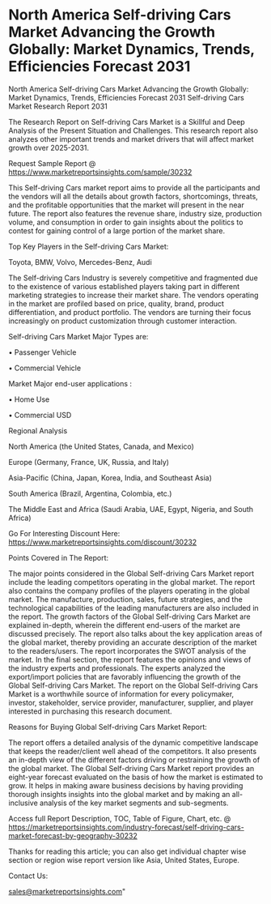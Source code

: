 # North America Self-driving Cars Market Advancing the Growth Globally: Market Dynamics, Trends, Efficiencies Forecast 2031
North America Self-driving Cars Market Advancing the Growth Globally: Market Dynamics, Trends, Efficiencies Forecast 2031
Self-driving Cars Market Research Report 2031

The Research Report on Self-driving Cars Market is a Skillful and Deep Analysis of the Present Situation and Challenges. This research report also analyzes other important trends and market drivers that will affect market growth over 2025-2031.

Request Sample Report @ https://www.marketreportsinsights.com/sample/30232

This Self-driving Cars market report aims to provide all the participants and the vendors will all the details about growth factors, shortcomings, threats, and the profitable opportunities that the market will present in the near future. The report also features the revenue share, industry size, production volume, and consumption in order to gain insights about the politics to contest for gaining control of a large portion of the market share.

Top Key Players in the Self-driving Cars Market:

Toyota, BMW, Volvo, Mercedes-Benz, Audi

The Self-driving Cars Industry is severely competitive and fragmented due to the existence of various established players taking part in different marketing strategies to increase their market share. The vendors operating in the market are profiled based on price, quality, brand, product differentiation, and product portfolio. The vendors are turning their focus increasingly on product customization through customer interaction.

Self-driving Cars Market Major Types are:

• Passenger Vehicle

• Commercial Vehicle

Market Major end-user applications :

• Home Use

• Commercial USD

Regional Analysis

North America (the United States, Canada, and Mexico)

Europe (Germany, France, UK, Russia, and Italy)

Asia-Pacific (China, Japan, Korea, India, and Southeast Asia)

South America (Brazil, Argentina, Colombia, etc.)

The Middle East and Africa (Saudi Arabia, UAE, Egypt, Nigeria, and South Africa)

Go For Interesting Discount Here: https://www.marketreportsinsights.com/discount/30232

Points Covered in The Report:

The major points considered in the Global Self-driving Cars Market report include the leading competitors operating in the global market.
The report also contains the company profiles of the players operating in the global market.
The manufacture, production, sales, future strategies, and the technological capabilities of the leading manufacturers are also included in the report.
The growth factors of the Global Self-driving Cars Market are explained in-depth, wherein the different end-users of the market are discussed precisely.
The report also talks about the key application areas of the global market, thereby providing an accurate description of the market to the readers/users.
The report incorporates the SWOT analysis of the market. In the final section, the report features the opinions and views of the industry experts and professionals. The experts analyzed the export/import policies that are favorably influencing the growth of the Global Self-driving Cars Market.
The report on the Global Self-driving Cars Market is a worthwhile source of information for every policymaker, investor, stakeholder, service provider, manufacturer, supplier, and player interested in purchasing this research document.

Reasons for Buying Global Self-driving Cars Market Report:

The report offers a detailed analysis of the dynamic competitive landscape that keeps the reader/client well ahead of the competitors.
It also presents an in-depth view of the different factors driving or restraining the growth of the global market.
The Global Self-driving Cars Market report provides an eight-year forecast evaluated on the basis of how the market is estimated to grow.
It helps in making aware business decisions by having providing thorough insights insights into the global market and by making an all-inclusive analysis of the key market segments and sub-segments.

Access full Report Description, TOC, Table of Figure, Chart, etc. @ https://marketreportsinsights.com/industry-forecast/self-driving-cars-market-forecast-by-geography-30232

Thanks for reading this article; you can also get individual chapter wise section or region wise report version like Asia, United States, Europe.

Contact Us:

sales@marketreportsinsights.com"
